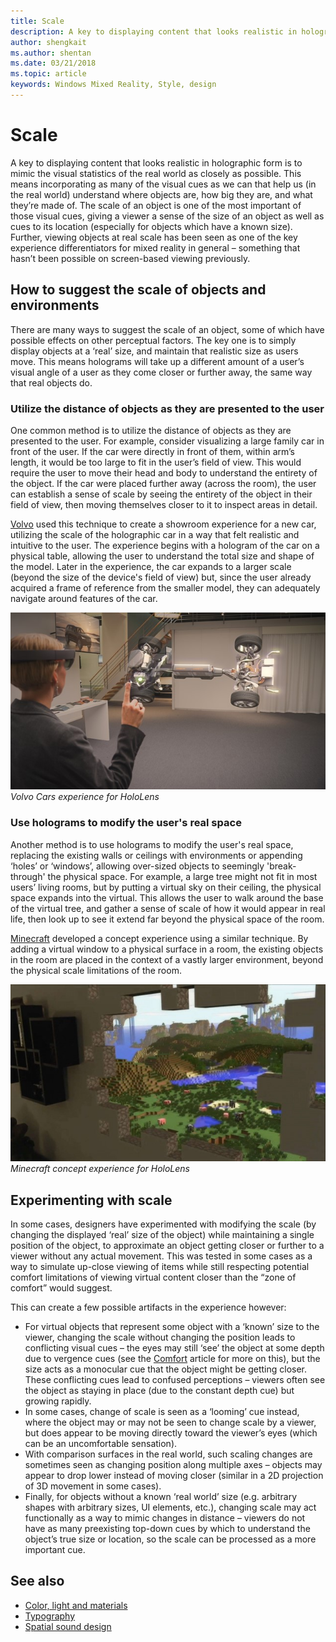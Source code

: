```yaml
---
title: Scale
description: A key to displaying content that looks realistic in holographic form is to mimic the visual statistics of the real world as closely as possible.
author: shengkait
ms.author: shentan
ms.date: 03/21/2018
ms.topic: article
keywords: Windows Mixed Reality, Style, design
---
```




# Scale

A key to displaying content that looks realistic in holographic form is to mimic the visual statistics of the real world as closely as possible. This means incorporating as many of the visual cues as we can that help us (in the real world) understand where objects are, how big they are, and what they’re made of. The scale of an object is one of the most important of those visual cues, giving a viewer a sense of the size of an object as well as cues to its location (especially for objects which have a known size). Further, viewing objects at real scale has been seen as one of the key experience differentiators for mixed reality in general – something that hasn’t been possible on screen-based viewing previously.

## How to suggest the scale of objects and environments

There are many ways to suggest the scale of an object, some of which have possible effects on other perceptual factors. The key one is to simply display objects at a ‘real’ size, and maintain that realistic size as users move. This means holograms will take up a different amount of a user’s visual angle of a user as they come closer or further away, the same way that real objects do.

### Utilize the distance of objects as they are presented to the user

One common method is to utilize the distance of objects as they are presented to the user. For example, consider visualizing a large family car in front of the user. If the car were directly in front of them, within arm’s length, it would be too large to fit in the user’s field of view. This would require the user to move their head and body to understand the entirety of the object. If the car were placed further away (across the room), the user can establish a sense of scale by seeing the entirety of the object in their field of view, then moving themselves closer to it to inspect areas in detail.

[Volvo](https://www.youtube.com/watch?v=DilzwF90vec) used this technique to create a showroom experience for a new car, utilizing the scale of the holographic car in a way that felt realistic and intuitive to the user. The experience begins with a hologram of the car on a physical table, allowing the user to understand the total size and shape of the model. Later in the experience, the car expands to a larger scale (beyond the size of the device's field of view) but, since the user already acquired a frame of reference from the smaller model, they can adequately navigate around features of the car.

![Volvo Cars experience for HoloLens](images/volvo-cars-microsoft-hololens-experience01-640px.jpg)<br>
*Volvo Cars experience for HoloLens*

### Use holograms to modify the user's real space

Another method is to use holograms to modify the user's real space, replacing the existing walls or ceilings with environments or appending ‘holes’ or ‘windows’, allowing over-sized objects to seemingly 'break-through' the physical space. For example, a large tree might not fit in most users’ living rooms, but by putting a virtual sky on their ceiling, the physical space expands into the virtual. This allows the user to walk around the base of the virtual tree, and gather a sense of scale of how it would appear in real life, then look up to see it extend far beyond the physical space of the room.

[Minecraft](https://minecraft.net/) developed a concept experience using a similar technique. By adding a virtual window to a physical surface in a room, the existing objects in the room are placed in the context of a vastly larger environment, beyond the physical scale limitations of the room.

![Minecraft concept experience for HoloLens](images/800px-minecraftwindow-640px.jpg)<br>
*Minecraft concept experience for HoloLens*

## Experimenting with scale

In some cases, designers have experimented with modifying the scale (by changing the displayed ‘real’ size of the object) while maintaining a single position of the object, to approximate an object getting closer or further to a viewer without any actual movement. This was tested in some cases as a way to simulate up-close viewing of items while still respecting potential comfort limitations of viewing virtual content closer than the “zone of comfort” would suggest.

This can create a few possible artifacts in the experience however:
* For virtual objects that represent some object with a ‘known’ size to the viewer, changing the scale without changing the position leads to conflicting visual cues – the eyes may still ‘see’ the object at some depth due to vergence cues (see the [Comfort](comfort.md) article for more on this), but the size acts as a monocular cue that the object might be getting closer. These conflicting cues lead to confused perceptions – viewers often see the object as staying in place (due to the constant depth cue) but growing rapidly.
* In some cases, change of scale is seen as a ‘looming’ cue instead, where the object may or may not be seen to change scale by a viewer, but does appear to be moving directly toward the viewer’s eyes (which can be an uncomfortable sensation).
* With comparison surfaces in the real world, such scaling changes are sometimes seen as changing position along multiple axes – objects may appear to drop lower instead of moving closer (similar in a 2D projection of 3D movement in some cases).
* Finally, for objects without a known ‘real world’ size (e.g. arbitrary shapes with arbitrary sizes, UI elements, etc.), changing scale may act functionally as a way to mimic changes in distance – viewers do not have as many preexisting top-down cues by which to understand the object’s true size or location, so the scale can be processed as a more important cue.

## See also
* [Color, light and materials](color,-light-and-materials.md)
* [Typography](typography.md)
* [Spatial sound design](spatial-sound-design.md)
